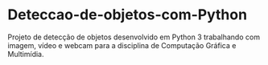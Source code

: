 # Deteccao-de-objetos-com-Python
Projeto de detecção de objetos desenvolvido em Python 3 trabalhando com imagem, vídeo e webcam para a disciplina de Computação Gráfica e Multimídia. 
